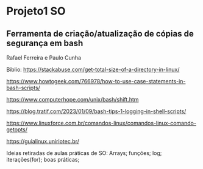 # Projeto1 SO
Ferramenta de criação/atualização de cópias de segurança em bash
-----------------------------------------
Rafael Ferreira e Paulo Cunha

Biblio:
https://stackabuse.com/get-total-size-of-a-directory-in-linux/

https://www.howtogeek.com/766978/how-to-use-case-statements-in-bash-scripts/

https://www.computerhope.com/unix/bash/shift.htm

https://blog.tratif.com/2023/01/09/bash-tips-1-logging-in-shell-scripts/

https://www.linuxforce.com.br/comandos-linux/comandos-linux-comando-getopts/

https://guialinux.uniriotec.br/

Ideias retiradas de aulas práticas de SO: Arrays; funções; log; iterações(for); boas práticas;
